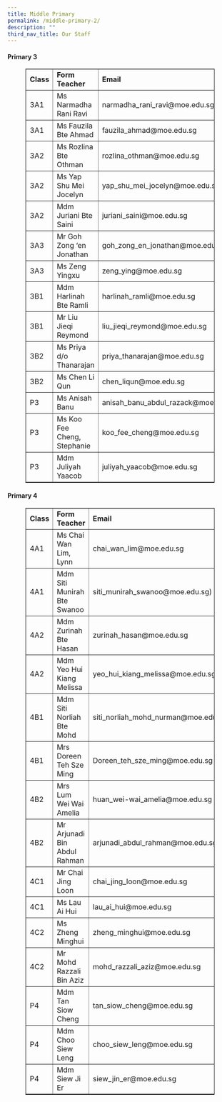 ```yaml
---
title: Middle Primary
permalink: /middle-primary-2/
description: ""
third_nav_title: Our Staff
---
```


<h4><strong>Primary 3</strong></h4>
<figure class="wp-block-table">
<div class="table-responsive">
<table border="1">
<tbody>
<tr>
<td><strong>Class</strong></td>
<td><strong>Form Teacher</strong></td>
<td><strong>Email</strong></td>
</tr>
<tr>
<td>3A1</td>
<td>Ms Narmadha Rani Ravi</td>
<td>narmadha_rani_ravi@moe.edu.sg</td>
</tr>
<tr>
<td>3A1</td>
<td>Ms Fauzila Bte Ahmad</td>
<td>fauzila_ahmad@moe.edu.sg</td>
</tr>
<tr>
<td>3A2</td>
<td>Ms Rozlina Bte Othman</td>
<td>rozlina_othman@moe.edu.sg</td>
</tr>
<tr>
<td>3A2</td>
<td>Ms Yap Shu Mei Jocelyn</td>
<td>yap_shu_mei_jocelyn@moe.edu.sg</td>
</tr>
<tr>
<td>3A2</td>
<td>Mdm Juriani Bte Saini</td>
<td>juriani_saini@moe.edu.sg</td>
</tr>
<tr>
<td>3A3</td>
<td>Mr Goh Zong &lsquo;en Jonathan</td>
<td>goh_zong_en_jonathan@moe.edu.sg</td>
</tr>
<tr>
<td>3A3</td>
<td>Ms Zeng Yingxu</td>
<td>zeng_ying@moe.edu.sg</td>
</tr>
<tr>
<td>3B1</td>
<td>Mdm Harlinah Bte Ramli</td>
<td>harlinah_ramli@moe.edu.sg</td>
</tr>
<tr>
<td>3B1</td>
<td>Mr Liu Jieqi Reymond</td>
<td>liu_jieqi_reymond@moe.edu.sg</td>
</tr>
<tr>
<td>3B2</td>
<td>Ms Priya d/o Thanarajan</td>
<td>priya_thanarajan@moe.edu.sg</td>
</tr>
<tr>
<td>3B2</td>
<td>Ms Chen Li Qun</td>
<td>chen_liqun@moe.edu.sg</td>
</tr>
<tr>
<td>P3</td>
<td>Ms Anisah Banu</td>
<td>anisah_banu_abdul_razack@moe.edu.sg</td>
</tr>
<tr>
<td>P3</td>
<td>Ms Koo Fee Cheng, Stephanie</td>
<td>koo_fee_cheng@moe.edu.sg</td>
</tr>
<tr>
<td>P3</td>
<td>Mdm Juliyah Yaacob</td>
<td>juliyah_yaacob@moe.edu.sg</td>
</tr>
</tbody>
</table>
</div>
</figure>
<h4><strong>Primary 4</strong></h4>
<figure class="wp-block-table">
<div class="table-responsive">
<table border="1">
<tbody>
<tr>
<td><strong>Class</strong></td>
<td><strong>Form Teacher</strong></td>
<td><strong>Email</strong></td>
</tr>
<tr>
<td>4A1</td>
<td>Ms Chai Wan Lim, Lynn</td>
<td>chai_wan_lim@moe.edu.sg</td>
</tr>
<tr>
<td>4A1</td>
<td>Mdm Siti Munirah Bte Swanoo</td>
<td>siti_munirah_swanoo@moe.edu.sg)</td>
</tr>
<tr>
<td>4A2</td>
<td>Mdm Zurinah Bte Hasan</td>
<td>zurinah_hasan@moe.edu.sg</td>
</tr>
<tr>
<td>4A2</td>
<td>Mdm Yeo Hui Kiang Melissa</td>
<td>yeo_hui_kiang_melissa@moe.edu.sg</td>
</tr>
<tr>
<td>4B1</td>
<td>Mdm Siti Norliah Bte Mohd</td>
<td>siti_norliah_mohd_nurman@moe.edu.sg</td>
</tr>
<tr>
<td>4B1</td>
<td>Mrs Doreen Teh Sze Ming</td>
<td>Doreen_teh_sze_ming@moe.edu.sg</td>
</tr>
<tr>
<td>4B2</td>
<td>Mrs Lum Wei Wai Amelia</td>
<td>huan_wei-wai_amelia@moe.edu.sg</td>
</tr>
<tr>
<td>4B2</td>
<td>Mr Arjunadi Bin Abdul Rahman</td>
<td>arjunadi_abdul_rahman@moe.edu.sg</td>
</tr>
<tr>
<td>4C1</td>
<td>Mr Chai Jing Loon</td>
<td>chai_jing_loon@moe.edu.sg</td>
</tr>
<tr>
<td>4C1</td>
<td>Ms Lau Ai Hui</td>
<td>lau_ai_hui@moe.edu.sg</td>
</tr>
<tr>
<td>4C2</td>
<td>Ms Zheng Minghui</td>
<td>zheng_minghui@moe.edu.sg</td>
</tr>
<tr>
<td>4C2</td>
<td>Mr Mohd Razzali Bin Aziz</td>
<td>mohd_razzali_aziz@moe.edu.sg</td>
</tr>
<tr>
<td>P4</td>
<td>Mdm Tan Siow Cheng</td>
<td>tan_siow_cheng@moe.edu.sg</td>
</tr>
<tr>
<td>P4</td>
<td>Mdm Choo Siew Leng</td>
<td>choo_siew_leng@moe.edu.sg</td>
</tr>
<tr>
<td>P4</td>
<td>Mdm Siew Ji Er</td>
<td>siew_jin_er@moe.edu.sg</td>
</tr>
</tbody>
</table>
</div>
</figure>